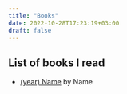 ```yaml
---
title: "Books"
date: 2022-10-28T17:23:19+03:00
draft: false
---
```


## List of books I read

- [(year) Name]() by Name
